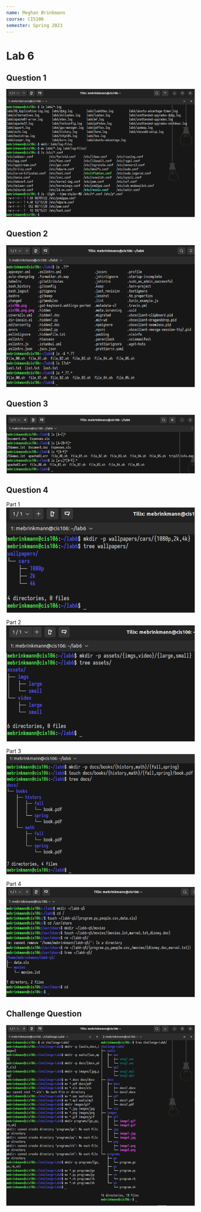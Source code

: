 ```yaml
---
name: Meghan Brinkmann
course: CIS106
semester: Spring 2023
---
```


# Lab 6

## Question 1
![q1](lab6.1.png)<br>

## Question 2
![q2](lab6.2.png)<br>

## Question 3
![q3](lab6.3.png)<br>

## Question 4
Part 1
![q4.1](lab6.4.1.png)<br>

Part 2
![q4.2](lab6.4.2.png)<br>

Part 3
![q4.3](lab6.4.3.png)<br>

Part 4
![q4.4](lab6.4.4.png)<br>

## Challenge Question
![q5](lab6.5.png)<br>